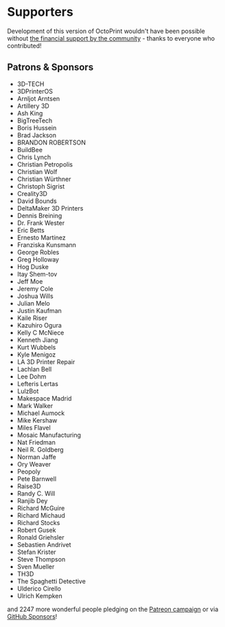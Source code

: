 # Supporters

Development of this version of OctoPrint wouldn't have been possible without
[the financial support by the community](https://support.octoprint.org) -
thanks to everyone who contributed!

## Patrons & Sponsors

  * 3D-TECH
  * 3DPrinterOS
  * Arnljot Arntsen
  * Artillery 3D
  * Ash King
  * BigTreeTech
  * Boris Hussein
  * Brad Jackson
  * BRANDON ROBERTSON
  * BuildBee
  * Chris Lynch
  * Christian Petropolis
  * Christian Wolf
  * Christian Würthner
  * Christoph Sigrist
  * Creality3D
  * David Bounds
  * DeltaMaker 3D Printers
  * Dennis Breining
  * Dr. Frank Wester
  * Eric Betts
  * Ernesto Martinez
  * Franziska Kunsmann
  * George Robles
  * Greg Holloway
  * Hog Duske
  * Itay Shem-tov
  * Jeff Moe
  * Jeremy Cole
  * Joshua Wills
  * Julian Melo
  * Justin Kaufman
  * Kaile Riser
  * Kazuhiro Ogura
  * Kelly C McNiece
  * Kenneth Jiang
  * Kurt Wubbels
  * Kyle Menigoz
  * LA 3D Printer Repair
  * Lachlan Bell
  * Lee Dohm
  * Lefteris Lertas
  * LulzBot
  * Makespace Madrid
  * Mark Walker
  * Michael Aumock
  * Mike Kershaw
  * Miles Flavel
  * Mosaic Manufacturing
  * Nat Friedman
  * Neil R. Goldberg
  * Norman Jaffe
  * Ory Weaver
  * Peopoly
  * Pete Barnwell
  * Raise3D
  * Randy C. Will
  * Ranjib Dey
  * Richard McGuire
  * Richard Michaud
  * Richard Stocks
  * Robert Gusek
  * Ronald Griehsler
  * Sebastien Andrivet
  * Stefan Krister
  * Steve Thompson
  * Sven Mueller
  * TH3D
  * The Spaghetti Detective
  * Ulderico Cirello
  * Ulrich Kempken

and 2247 more wonderful people pledging on the [Patreon campaign](https://patreon.com/foosel) or via [GitHub Sponsors](https://github.com/users/foosel/sponsorship)!
